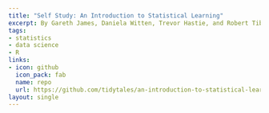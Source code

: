 ```yaml
---
title: "Self Study: An Introduction to Statistical Learning"
excerpt: By Gareth James, Daniela Witten, Trevor Hastie, and Robert Tibshirani
tags:
- statistics
- data science
- R
links:
- icon: github
  icon_pack: fab
  name: repo
  url: https://github.com/tidytales/an-introduction-to-statistical-learning
layout: single
---
```


